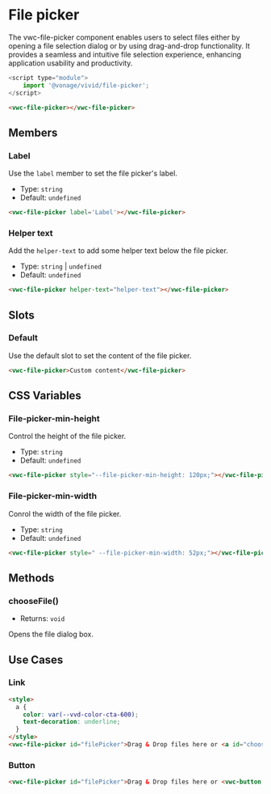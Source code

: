 # File picker

The vwc-file-picker component enables users to select files either by opening a file selection dialog or by using drag-and-drop functionality. It provides a seamless and intuitive file selection experience, enhancing application usability and productivity.

```js
<script type="module">
    import '@vonage/vivid/file-picker';
</script>
```

```html preview
<vwc-file-picker></vwc-file-picker>
```

## Members

### Label

Use the `label` member to set the file picker's label.

- Type: `string`
- Default: `undefined`

```html preview
<vwc-file-picker label='Label'></vwc-file-picker>
```

### Helper text

Add the `helper-text` to add some helper text below the file picker.

- Type: `string` | `undefined`
- Default: `undefined`

```html preview
<vwc-file-picker helper-text="helper-text"></vwc-file-picker>
```

## Slots

### Default

Use the default slot to set the content of the file picker.

```html preview
<vwc-file-picker>Custom content</vwc-file-picker>
```

## CSS Variables

### File-picker-min-height

Control the height of the file picker.

- Type: `string`
- Default: `undefined`

```html preview
<vwc-file-picker style="--file-picker-min-height: 120px;"></vwc-file-picker>
```

### File-picker-min-width

Conrol the width of the file picker.

- Type: `string`
- Default: `undefined`

```html preview
<vwc-file-picker style=" --file-picker-min-width: 52px;"></vwc-file-picker>
```

## Methods

### chooseFile()

- Returns: `void`

Opens the file dialog box.


## Use Cases

### Link

```html preview
<style>
  a {
    color: var(--vvd-color-cta-600);
    text-decoration: underline;
  }
</style>
<vwc-file-picker id="filePicker">Drag & Drop files here or <a id="choose" onclick="filePicker.chooseFile()">choose file</a></vwc-file-picker>
```

### Button

```html preview
<vwc-file-picker id="filePicker">Drag & Drop files here or <vwc-button label='Select' appearance='outlined' shape='pill' onclick="filePicker.chooseFile()"></vwc-button></vwc-file-picker>
```
